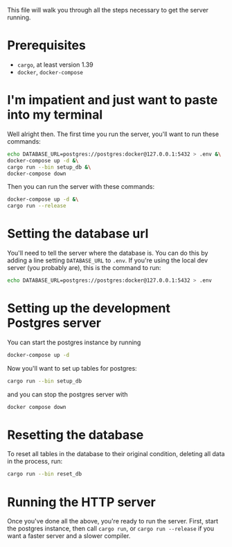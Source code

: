 This file will walk you through all the steps necessary to get the server running.

# Prerequisites

- `cargo`, at least version 1.39
- `docker`, `docker-compose`

# I'm impatient and just want to paste into my terminal

Well alright then.
The first time you run the server, you'll want to run these commands:

```bash
echo DATABASE_URL=postgres://postgres:docker@127.0.0.1:5432 > .env &\
docker-compose up -d &\
cargo run --bin setup_db &\
docker-compose down
```

Then you can run the server with these commands:

```bash
docker-compose up -d &\
cargo run --release
```

# Setting the database url

You'll need to tell the server where the database is.
You can do this by adding a line setting `DATABASE_URL` to `.env`.
If you're using the local dev server (you probably are), this is the command to run:

```bash
echo DATABASE_URL=postgres://postgres:docker@127.0.0.1:5432 > .env
```

# Setting up the development Postgres server


You can start the postgres instance by running 

```bash
docker-compose up -d
```

Now you'll want to set up tables for postgres:

```bash
cargo run --bin setup_db
```

and you can stop the postgres server with

```bash
docker compose down
```

# Resetting the database

To reset all tables in the database to their original condition, deleting all data
in the process, run:

```bash
cargo run --bin reset_db
```

# Running the HTTP server

Once you've done all the above, you're ready to run the server.
First, start the postgres instance, then call `cargo run`, or `cargo run --release` if you want a faster server and a slower compiler.
